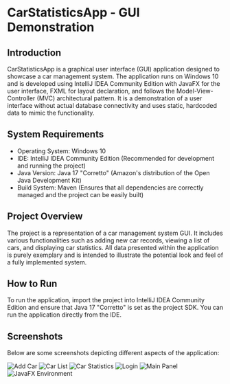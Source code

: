 # CarStatisticsApp - GUI Demonstration

## Introduction
CarStatisticsApp is a graphical user interface (GUI) application designed to showcase a car management system. The application runs on Windows 10 and is developed using IntelliJ IDEA Community Edition with JavaFX for the user interface, FXML for layout declaration, and follows the Model-View-Controller (MVC) architectural pattern. It is a demonstration of a user interface without actual database connectivity and uses static, hardcoded data to mimic the functionality.

## System Requirements
- Operating System: Windows 10
- IDE: IntelliJ IDEA Community Edition (Recommended for development and running the project)
- Java Version: Java 17 "Corretto" (Amazon's distribution of the Open Java Development Kit)
- Build System: Maven (Ensures that all dependencies are correctly managed and the project can be easily built)

## Project Overview
The project is a representation of a car management system GUI. It includes various functionalities such as adding new car records, viewing a list of cars, and displaying car statistics. All data presented within the application is purely exemplary and is intended to illustrate the potential look and feel of a fully implemented system.

## How to Run
To run the application, import the project into IntelliJ IDEA Community Edition and ensure that Java 17 "Corretto" is set as the project SDK. You can run the application directly from the IDE.

## Screenshots
Below are some screenshots depicting different aspects of the application:

![Add Car](https://raw.githubusercontent.com/sanetro/TutorLanguage/master/src/main/resources/images/forGitScreenshots/addCar.png)
![Car List](https://raw.githubusercontent.com/sanetro/TutorLanguage/master/src/main/resources/images/forGitScreenshots/carList.png)
![Car Statistics](https://raw.githubusercontent.com/sanetro/TutorLanguage/master/src/main/resources/images/forGitScreenshots/carStatistics.png)
![Login](https://raw.githubusercontent.com/sanetro/TutorLanguage/master/src/main/resources/images/forGitScreenshots/login.png)
![Main Panel](https://raw.githubusercontent.com/sanetro/TutorLanguage/master/src/main/resources/images/forGitScreenshots/mainPanel.png)
![JavaFX Environment](https://raw.githubusercontent.com/sanetro/TutorLanguage/master/src/main/resources/images/forGitScreenshots/javaFxEnv.png)